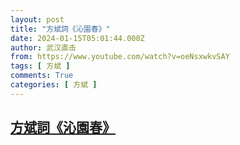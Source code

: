 ```yaml
---
layout: post
title: "方斌詞《沁園春》"
date: 2024-01-15T05:01:44.000Z
author: 武汉直击
from: https://www.youtube.com/watch?v=oeNsxwkvSAY
tags: [ 方斌 ]
comments: True
categories: [ 方斌 ]
---
```

<!--1705294904000-->
[方斌詞《沁園春》](https://www.youtube.com/watch?v=oeNsxwkvSAY)
------

<div>

</div>
